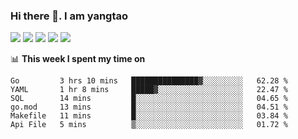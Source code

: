 ### Hi there 👋. I am yangtao 

<!-- **runtu666/runtu666** is a ✨ _special_ ✨ repository because its `README.md` (this file) appears on your GitHub profile. -->

![](https://github-profile-summary-cards.vercel.app/api/cards/profile-details?username=runtu666&theme=github)
![](https://github-profile-summary-cards.vercel.app/api/cards/repos-per-language?username=runtu666&theme=github)
![](https://github-profile-summary-cards.vercel.app/api/cards/most-commit-language?username=runtu666&theme=github)
![](https://github-profile-summary-cards.vercel.app/api/cards/stats?&username=runtu666&theme=github)
![](https://github-profile-summary-cards.vercel.app/api/cards/productive-time?username=runtu666&theme=github)

📊 **This week I spent my time on**
<!--START_SECTION:waka-->

```text
Go         3 hrs 10 mins   ███████████████▓░░░░░░░░░   62.28 %
YAML       1 hr 8 mins     █████▓░░░░░░░░░░░░░░░░░░░   22.47 %
SQL        14 mins         █░░░░░░░░░░░░░░░░░░░░░░░░   04.65 %
go.mod     13 mins         █░░░░░░░░░░░░░░░░░░░░░░░░   04.51 %
Makefile   11 mins         █░░░░░░░░░░░░░░░░░░░░░░░░   03.84 %
Api File   5 mins          ▒░░░░░░░░░░░░░░░░░░░░░░░░   01.72 %
```

<!--END_SECTION:waka-->


[comment]: <> (Here are some ideas to get you started:)

[comment]: <> (- 🔭 I’m currently working on tal)

[comment]: <> (- 🌱 I’m currently learning devops)

[comment]: <> (- 👯 I’m looking to collaborate on ...)

[comment]: <> (- 🤔 I’m looking for help with ...)

[comment]: <> (- 💬 Ask me about ...)

[comment]: <> (- 📫 How to reach me: ...)

[comment]: <> (- 😄 Pronouns: ...)

[comment]: <> (- ⚡ Fun fact: ...)

